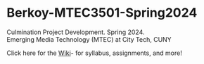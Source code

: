 # Berkoy-MTEC3501-Spring2024
Culmination Project Development. Spring 2024.  
Emerging Media Technology (MTEC) at City Tech, CUNY
  
Click here for the [Wiki](https://github.com/entertainmenttechnology/Berkoy-MTEC3501-Spring2024/wiki)- for syllabus, assignments, and more!

